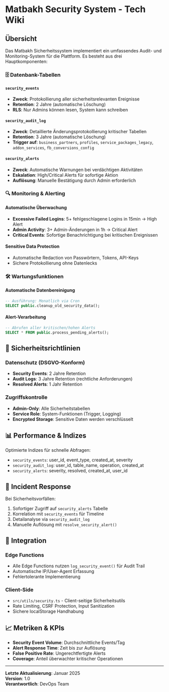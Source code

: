 # Matbakh Security System - Tech Wiki

## Übersicht

Das Matbakh Sicherheitssystem implementiert ein umfassendes Audit- und Monitoring-System für die Plattform. Es besteht aus drei Hauptkomponenten:

### 🗄️ Datenbank-Tabellen

#### `security_events`
- **Zweck**: Protokollierung aller sicherheitsrelevanten Ereignisse
- **Retention**: 2 Jahre (automatische Löschung)
- **RLS**: Nur Admins können lesen, System kann schreiben

#### `security_audit_log`
- **Zweck**: Detaillierte Änderungsprotokollierung kritischer Tabellen
- **Retention**: 3 Jahre (automatische Löschung)
- **Trigger auf**: `business_partners`, `profiles`, `service_packages_legacy`, `addon_services`, `fb_conversions_config`

#### `security_alerts`
- **Zweck**: Automatische Warnungen bei verdächtigen Aktivitäten
- **Eskalation**: High/Critical Alerts für sofortige Aktion
- **Auflösung**: Manuelle Bestätigung durch Admin erforderlich

### 🔍 Monitoring & Alerting

#### Automatische Überwachung
- **Excessive Failed Logins**: 5+ fehlgeschlagene Logins in 15min → High Alert
- **Admin Activity**: 3+ Admin-Änderungen in 1h → Critical Alert
- **Critical Events**: Sofortige Benachrichtigung bei kritischen Ereignissen

#### Sensitive Data Protection
- Automatische Redaction von Passwörtern, Tokens, API-Keys
- Sichere Protokollierung ohne Datenlecks

### 🛠️ Wartungsfunktionen

#### Automatische Datenbereinigung
```sql
-- Ausführung: Monatlich via Cron
SELECT public.cleanup_old_security_data();
```

#### Alert-Verarbeitung
```sql
-- Abrufen aller kritischen/hohen Alerts
SELECT * FROM public.process_pending_alerts();
```

## 🔐 Sicherheitsrichtlinien

### Datenschutz (DSGVO-Konform)
- **Security Events**: 2 Jahre Retention
- **Audit Logs**: 3 Jahre Retention (rechtliche Anforderungen)
- **Resolved Alerts**: 1 Jahr Retention

### Zugriffskontrolle
- **Admin-Only**: Alle Sicherheitstabellen
- **Service Role**: System-Funktionen (Trigger, Logging)
- **Encrypted Storage**: Sensitive Daten werden verschlüsselt

## 📊 Performance & Indizes

Optimierte Indizes für schnelle Abfragen:
- `security_events`: user_id, event_type, created_at, severity
- `security_audit_log`: user_id, table_name, operation, created_at
- `security_alerts`: severity, resolved, created_at, user_id

## 🚨 Incident Response

Bei Sicherheitsvorfällen:
1. Sofortiger Zugriff auf `security_alerts` Tabelle
2. Korrelation mit `security_events` für Timeline
3. Detailanalyse via `security_audit_log`
4. Manuelle Auflösung mit `resolve_security_alert()`

## 🔄 Integration

### Edge Functions
- Alle Edge Functions nutzen `log_security_event()` für Audit Trail
- Automatische IP/User-Agent Erfassung
- Fehlertolerante Implementierung

### Client-Side
- `src/utils/security.ts` - Client-seitige Sicherheitsutils
- Rate Limiting, CSRF Protection, Input Sanitization
- Sichere localStorage Handhabung

## 📈 Metriken & KPIs

- **Security Event Volume**: Durchschnittliche Events/Tag
- **Alert Response Time**: Zeit bis zur Auflösung
- **False Positive Rate**: Ungerechtfertigte Alerts
- **Coverage**: Anteil überwachter kritischer Operationen

---

**Letzte Aktualisierung**: Januar 2025  
**Version**: 1.0  
**Verantwortlich**: DevOps Team